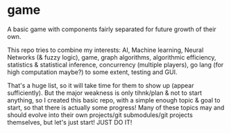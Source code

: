 # game
A basic game with components fairly separated for future growth of their own.

This repo tries to combine my interests: AI, Machine learning, Neural Networks (& fuzzy logic), game, graph algorithms, algorithmic efficiency, statistics & statistical inference, concurrency (multiple players), go lang (for high computation maybe?) to some extent, testing and GUI.

That's a huge list, so it will take time for them to show up (appear sufficiently). But the major weakness is only tihnk/plan & not to start anything, so I created this basic repo, with a simple enough topic & goal to start, so that there is actually some progress!
Many of these topics may and should evolve into their own projects/git submodules/git projects themselves, but let's just start!
JUST DO IT!
